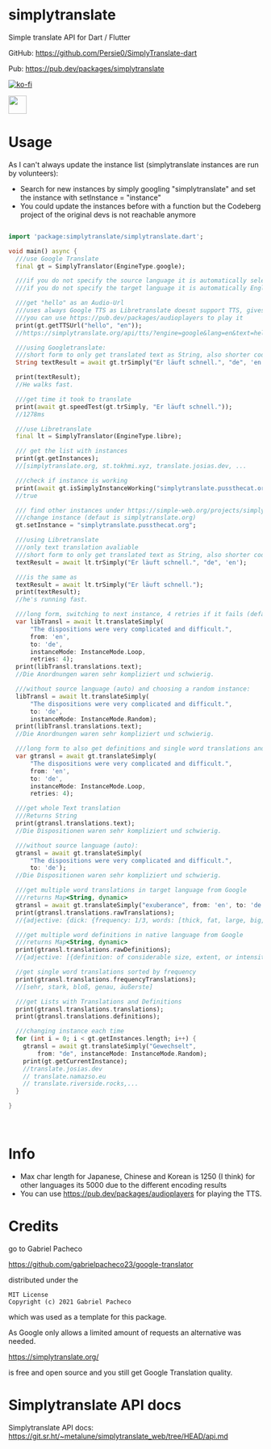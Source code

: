 # simplytranslate
Simple translate API for Dart / Flutter

GitHub: https://github.com/Persie0/SimplyTranslate-dart

Pub: https://pub.dev/packages/simplytranslate

[![ko-fi](https://ko-fi.com/img/githubbutton_sm.svg)](https://ko-fi.com/marvinperzi#)

<a href="https://paypal.me/marvinperzi?country.x=AT&locale.x=de_DE"><img src="https://github.com/andreostrovsky/donate-with-paypal/raw/master/blue.svg" height="36"></a>

# Usage 

As I can't always update the instance list (simplytranslate instances are run by volunteers):
- Search for new instances by simply googling "simplytranslate" and set the instance with setInstance = "instance"
- You could update the instances before with a function but the Codeberg project of the original devs is not reachable anymore

```dart

import 'package:simplytranslate/simplytranslate.dart';

void main() async {
  ///use Google Translate
  final gt = SimplyTranslator(EngineType.google);

  ///if you do not specify the source language it is automatically selecting it depending on the text
  ///if you do not specify the target language it is automatically English

  ///get "hello" as an Audio-Url
  ///uses always Google TTS as Libretranslate doesnt support TTS, gives same result
  ///you can use https://pub.dev/packages/audioplayers to play it
  print(gt.getTTSUrl("hello", "en"));
  //https://simplytranslate.org/api/tts/?engine=google&lang=en&text=hello

  ///using Googletranslate:
  ///short form to only get translated text as String, also shorter code:
  String textResult = await gt.trSimply("Er läuft schnell.", "de", 'en');

  print(textResult);
  //He walks fast.

  ///get time it took to translate
  print(await gt.speedTest(gt.trSimply, "Er läuft schnell."));
  //1278ms

  ///use Libretranslate
  final lt = SimplyTranslator(EngineType.libre);

  /// get the list with instances
  print(gt.getInstances);
  //[simplytranslate.org, st.tokhmi.xyz, translate.josias.dev, ...

  ///check if instance is working
  print(await gt.isSimplyInstanceWorking("simplytranslate.pussthecat.org"));
  //true

  /// find other instances under https://simple-web.org/projects/simplytranslate.html
  ///change instance (defaut is simplytranslate.org)
  gt.setInstance = "simplytranslate.pussthecat.org";

  ///using Libretranslate
  ///only text translation avaliable
  ///short form to only get translated text as String, also shorter code:
  textResult = await lt.trSimply("Er läuft schnell.", "de", 'en');

  ///is the same as
  textResult = await lt.trSimply("Er läuft schnell.");
  print(textResult);
  //he's running fast.

  ///long form, switching to next instance, 4 retries if it fails (default 1)
  var libTransl = await lt.translateSimply(
      "The dispositions were very complicated and difficult.",
      from: 'en',
      to: 'de',
      instanceMode: InstanceMode.Loop,
      retries: 4);
  print(libTransl.translations.text);
  //Die Anordnungen waren sehr kompliziert und schwierig.

  ///without source language (auto) and choosing a random instance:
  libTransl = await lt.translateSimply(
      "The dispositions were very complicated and difficult.",
      to: 'de',
      instanceMode: InstanceMode.Random);
  print(libTransl.translations.text);
  //Die Anordnungen waren sehr kompliziert und schwierig.

  ///long form to also get definitions and single word translations and switching to next instance, 4 retries if it fails (default 1)
  var gtransl = await gt.translateSimply(
      "The dispositions were very complicated and difficult.",
      from: 'en',
      to: 'de',
      instanceMode: InstanceMode.Loop,
      retries: 4);

  ///get whole Text translation
  ///Returns String
  print(gtransl.translations.text);
  //Die Dispositionen waren sehr kompliziert und schwierig.

  ///without source language (auto):
  gtransl = await gt.translateSimply(
      "The dispositions were very complicated and difficult.",
      to: 'de');
  //Die Dispositionen waren sehr kompliziert und schwierig.

  ///get multiple word translations in target language from Google
  ///returns Map<String, dynamic>
  gtransl = await gt.translateSimply("exuberance", from: 'en', to: 'de');
  print(gtransl.translations.rawTranslations);
  //{adjective: {dick: {frequency: 1/3, words: [thick, fat, large, big, heavy, stout]}, faustdick: {frequency: 1/3,...

  ///get multiple word definitions in native language from Google
  ///returns Map<String, dynamic>
  print(gtransl.translations.rawDefinitions);
  //{adjective: [{definition: of considerable size, extent, or intensity., synonyms: {: [large, sizeable,...

  //get single word translations sorted by frequency
  print(gtransl.translations.frequencyTranslations);
  //[sehr, stark, bloß, genau, äußerste]

  ///get Lists with Translations and Definitions
  print(gtransl.translations.translations);
  print(gtransl.translations.definitions);

  ///changing instance each time
  for (int i = 0; i < gt.getInstances.length; i++) {
    gtransl = await gt.translateSimply("Gewechselt",
        from: "de", instanceMode: InstanceMode.Random);
    print(gt.getCurrentInstance);
    //translate.josias.dev
    // translate.namazso.eu
    // translate.riverside.rocks,...
  }

}
```
&nbsp;

# Info
- Max char length for Japanese, Chinese and Korean is 1250 (I think) for other languages its 5000 due to the different encoding results
- You can use https://pub.dev/packages/audioplayers for playing the TTS.

# Credits
go to 
Gabriel Pacheco

https://github.com/gabrielpacheco23/google-translator

distributed under the
```
MIT License
Copyright (c) 2021 Gabriel Pacheco
```
which was used as a template for this package.


As Google only allows a limited amount of requests an alternative was needed.

https://simplytranslate.org/

is free and open source and you still get Google Translation quality.


# Simplytranslate API docs
Simplytranslate API docs:  https://git.sr.ht/~metalune/simplytranslate_web/tree/HEAD/api.md
&nbsp;
